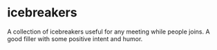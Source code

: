 # icebreakers
A collection of icebreakers useful for any meeting while people joins. A good filler with some positive intent and humor.
